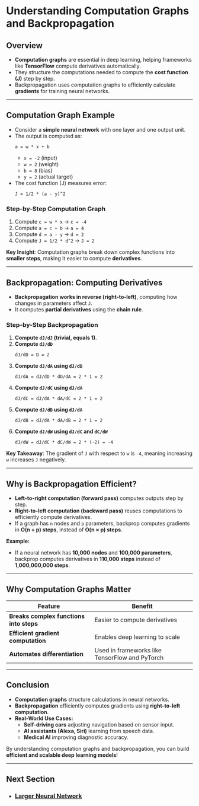 # Understanding Computation Graphs and Backpropagation

## Overview
- **Computation graphs** are essential in deep learning, helping frameworks like **TensorFlow** compute derivatives automatically.
- They structure the computations needed to compute the **cost function (J)** step by step.
- Backpropagation uses computation graphs to efficiently calculate **gradients** for training neural networks.

---

## Computation Graph Example
- Consider a **simple neural network** with one layer and one output unit.
- The output is computed as:
  ```
  a = w * x + b
  ```
  - `x = -2` (input)
  - `w = 2` (weight)
  - `b = 8` (bias)
  - `y = 2` (actual target)
- The cost function (J) measures error:
  ```
  J = 1/2 * (a - y)^2
  ```

### **Step-by-Step Computation Graph**
1. Compute `c = w * x` → `c = -4`
2. Compute `a = c + b` → `a = 4`
3. Compute `d = a - y` → `d = 2`
4. Compute `J = 1/2 * d^2` → `J = 2`

**Key Insight**: Computation graphs break down complex functions into **smaller steps**, making it easier to compute **derivatives**.

---

## Backpropagation: Computing Derivatives
- **Backpropagation works in reverse (right-to-left)**, computing how changes in parameters affect `J`.
- It computes **partial derivatives** using the **chain rule**.

### **Step-by-Step Backpropagation**
1. **Compute `dJ/dJ` (trivial, equals 1)**.
2. **Compute `dJ/dD`**
   ```
   dJ/dD = D = 2
   ```
3. **Compute `dJ/dA` using `dJ/dD`**
   ```
   dJ/dA = dJ/dD * dD/dA = 2 * 1 = 2
   ```
4. **Compute `dJ/dC` using `dJ/dA`**
   ```
   dJ/dC = dJ/dA * dA/dC = 2 * 1 = 2
   ```
5. **Compute `dJ/dB` using `dJ/dA`**
   ```
   dJ/dB = dJ/dA * dA/dB = 2 * 1 = 2
   ```
6. **Compute `dJ/dW` using `dJ/dC` and `dC/dW`**
   ```
   dJ/dW = dJ/dC * dC/dW = 2 * (-2) = -4
   ```

**Key Takeaway**: The gradient of `J` with respect to `w` is `-4`, meaning increasing `w` increases `J` negatively.

---

## Why is Backpropagation Efficient?
- **Left-to-right computation (forward pass)** computes outputs step by step.
- **Right-to-left computation (backward pass)** reuses computations to efficiently compute derivatives.
- If a graph has `n` nodes and `p` parameters, backprop computes gradients in **O(n + p) steps**, instead of **O(n × p) steps**.

**Example:**
- If a neural network has **10,000 nodes** and **100,000 parameters**, backprop computes derivatives in **110,000 steps** instead of **1,000,000,000 steps**.

---

## Why Computation Graphs Matter
| Feature | Benefit |
|---------|---------|
| **Breaks complex functions into steps** | Easier to compute derivatives |
| **Efficient gradient computation** | Enables deep learning to scale |
| **Automates differentiation** | Used in frameworks like TensorFlow and PyTorch |

---

## Conclusion
- **Computation graphs** structure calculations in neural networks.
- **Backpropagation** efficiently computes gradients using **right-to-left computation**.
- **Real-World Use Cases:**
  - **Self-driving cars** adjusting navigation based on sensor input.
  - **AI assistants (Alexa, Siri)** learning from speech data.
  - **Medical AI** improving diagnostic accuracy.

By understanding computation graphs and backpropagation, you can build **efficient and scalable deep learning models**!



---
## Next Section
- ### [Larger Neural Network](Larger_Neural_Network.md)
